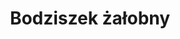 ---
title: 'Bodziszek żałobny'
latina: '(Geranium phaeum)'
pubDate: 'Jul 01 2022'
mainImage: 'bodziszek_zalobny1_u7ooob'
level1: 'rośliny naczyniowe'
level2: 'bodziszkowce'
level3: 'bodziszkowate'
flowertime: 'maj - lipiec'
where: 'Gatunek o zasięgu środkowo-południowoeuropejskim. Zwarty zasięg obejmuje góry Europy środkowej i południowej od Pirenejów, przez Masyw Centralny, Alpy, północne Apeniny, Bałkany po Karpaty. Przez Polskę przebiega północna granica zasięgu gatunku. Jest rozpowszechniony w górach, rośnie w piętrze regla dolnego, bardzo rzadko po piętro kosówki – w Sudetach i Karpatach, dalej ku północy stopniowo zanika i spotykany jest na coraz bardziej rozproszonych stanowiskach. W północnej i zachodniej części kraju jest gatunkiem znanym z nielicznych stanowisk antropogenicznych.'
---